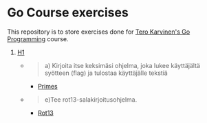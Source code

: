 # Go Course exercises
This repository is to store exercises done for [Tero Karvinen's Go Programming](http://terokarvinen.com/2020/go-programming-course-2020-w22/#laksyt) course.

1. [H1](H1/)
	* >a) Kirjoita itse keksimäsi ohjelma, joka lukee käyttäjältä syötteen (flag) ja tulostaa käyttäjälle tekstiä
		* [Primes](H1/Primes/)
	* >e)Tee rot13-salakirjoitusohjelma.
		* [Rot13](H1/Rot13/)
